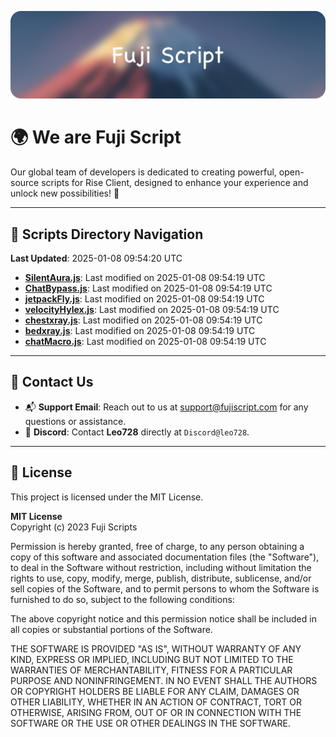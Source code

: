 ![Banner](.github/b.webp)

# 🌍 **We are Fuji Script**

Our global team of developers is dedicated to creating powerful, open-source scripts for Rise Client, designed to enhance your experience and unlock new possibilities! 🌟

---
<!-- SCRIPTS_NAVIGATION_START -->
## 📂 **Scripts Directory Navigation**

**Last Updated**: 2025-01-08 09:54:20 UTC

- **[SilentAura.js](scripts/SilentAura.js)**: Last modified on 2025-01-08 09:54:19 UTC
- **[ChatBypass.js](scripts/ChatBypass.js)**: Last modified on 2025-01-08 09:54:19 UTC
- **[jetpackFly.js](scripts/jetpackFly.js)**: Last modified on 2025-01-08 09:54:19 UTC
- **[velocityHylex.js](scripts/velocityHylex.js)**: Last modified on 2025-01-08 09:54:19 UTC
- **[chestxray.js](scripts/chestxray.js)**: Last modified on 2025-01-08 09:54:19 UTC
- **[bedxray.js](scripts/bedxray.js)**: Last modified on 2025-01-08 09:54:19 UTC
- **[chatMacro.js](scripts/chatMacro.js)**: Last modified on 2025-01-08 09:54:19 UTC

<!-- SCRIPTS_NAVIGATION_END -->

---

## 💬 **Contact Us**  
- 📬 **Support Email**: Reach out to us at [support@fujiscript.com](mailto:support@fujiscript.com) for any questions or assistance.  
- 💬 **Discord**: Contact **Leo728** directly at `Discord@leo728`.

---

## 📜 **License**

This project is licensed under the MIT License.  

**MIT License**  
Copyright (c) 2023 Fuji Scripts  

Permission is hereby granted, free of charge, to any person obtaining a copy of this software and associated documentation files (the "Software"), to deal in the Software without restriction, including without limitation the rights to use, copy, modify, merge, publish, distribute, sublicense, and/or sell copies of the Software, and to permit persons to whom the Software is furnished to do so, subject to the following conditions:  

The above copyright notice and this permission notice shall be included in all copies or substantial portions of the Software.  

THE SOFTWARE IS PROVIDED "AS IS", WITHOUT WARRANTY OF ANY KIND, EXPRESS OR IMPLIED, INCLUDING BUT NOT LIMITED TO THE WARRANTIES OF MERCHANTABILITY, FITNESS FOR A PARTICULAR PURPOSE AND NONINFRINGEMENT. IN NO EVENT SHALL THE AUTHORS OR COPYRIGHT HOLDERS BE LIABLE FOR ANY CLAIM, DAMAGES OR OTHER LIABILITY, WHETHER IN AN ACTION OF CONTRACT, TORT OR OTHERWISE, ARISING FROM, OUT OF OR IN CONNECTION WITH THE SOFTWARE OR THE USE OR OTHER DEALINGS IN THE SOFTWARE.  
